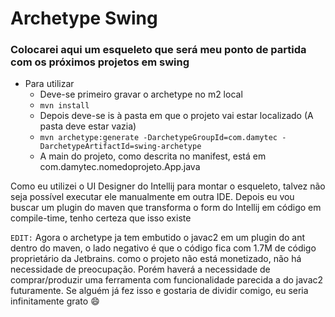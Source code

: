 # Archetype Swing
### Colocarei aqui um esqueleto que será meu ponto de partida com os próximos projetos em swing

- Para utilizar
  - Deve-se primeiro gravar o archetype no m2 local
  - `mvn install`
  - Depois deve-se is à pasta em que o projeto vai estar localizado (A pasta deve estar vazia)
  - `mvn archetype:generate -DarchetypeGroupId=com.damytec -DarchetypeArtifactId=swing-archetype`
  - A main do projeto, como descrita no manifest, está em com.damytec.nomedoprojeto.App.java
  
Como eu utilizei o UI Designer do Intellij para montar o esqueleto, talvez não seja possível executar ele manualmente em outra IDE.
Depois eu vou buscar um plugin do maven que transforma o form do Intellij em código em compile-time, tenho certeza que isso existe

`EDIT:` Agora o archetype ja tem embutido o javac2 em um plugin do ant dentro do maven, o lado negativo é que o código fica com 1.7M de código proprietário da Jetbrains. como o projeto não está monetizado, não há necessidade de preocupação. Porém haverá a necessidade de comprar/produzir uma ferramenta com funcionalidade parecida a do javac2 futuramente. Se alguém já fez isso e gostaria de dividir comigo, eu seria infinitamente grato :smile:
